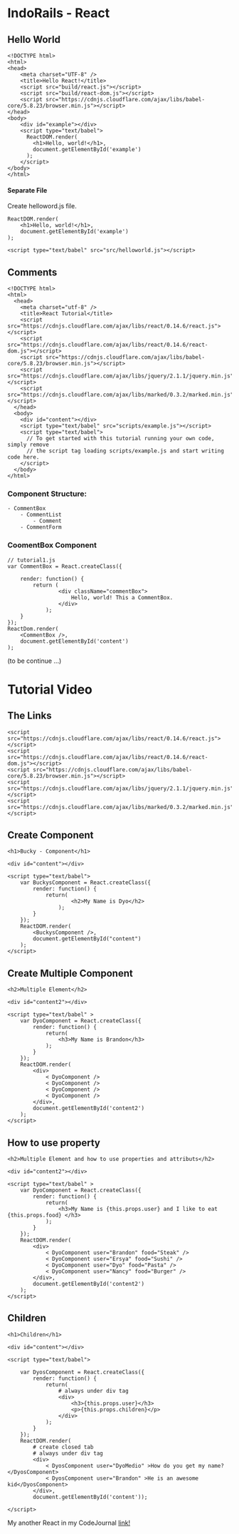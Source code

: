# IndoRails - React

## Hello World

    <!DOCTYPE html>
    <html>
    <head>
	    <meta charset="UTF-8" />
	    <title>Hello React!</title>
	    <script src="build/react.js"></script>
	    <script src="build/react-dom.js"></script>
	    <script src="https://cdnjs.cloudflare.com/ajax/libs/babel-core/5.8.23/browser.min.js"></script>
    </head>
    <body>
	    <div id="example"></div>
	    <script type="text/babel">
	      ReactDOM.render(
	        <h1>Hello, world!</h1>,
	        document.getElementById('example')
	      );
	    </script>
    </body>
    </html>

#### Separate File

Create helloword.js file.

    ReactDOM.render(
    	<h1>Hello, world!</h1>,
    	document.getElementById('example')
    ); 

    <script type="text/babel" src="src/helloworld.js"></script>

## Comments

	<!DOCTYPE html>
	<html>
	  <head>
	    <meta charset="utf-8" />
	    <title>React Tutorial</title>
	    <script src="https://cdnjs.cloudflare.com/ajax/libs/react/0.14.6/react.js"></script>
	    <script src="https://cdnjs.cloudflare.com/ajax/libs/react/0.14.6/react-dom.js"></script>
	    <script src="https://cdnjs.cloudflare.com/ajax/libs/babel-core/5.8.23/browser.min.js"></script>
	    <script src="https://cdnjs.cloudflare.com/ajax/libs/jquery/2.1.1/jquery.min.js"></script>
	    <script src="https://cdnjs.cloudflare.com/ajax/libs/marked/0.3.2/marked.min.js"></script>
	  </head>
	  <body>
	    <div id="content"></div>
	    <script type="text/babel" src="scripts/example.js"></script>
	    <script type="text/babel">
	      // To get started with this tutorial running your own code, simply remove
	      // the script tag loading scripts/example.js and start writing code here.
	    </script>
	  </body>
	</html>

### Component Structure:

	- CommentBox
  		- CommentList
    		- Comment
  		- CommentForm

### CoomentBox Component

	// tutorial1.js
	var CommentBox = React.createClass({

		render: function() {
			return (
					<div className="commentBox">
						Hello, world! This a CommentBox.
					</div>	
				);
		}	
	}); 
	ReactDom.render(
		<CommentBox />,
		document.getElementById('content')
	);

(to be continue ...)

# Tutorial Video	

## The Links
	<script src="https://cdnjs.cloudflare.com/ajax/libs/react/0.14.6/react.js"></script>
    <script src="https://cdnjs.cloudflare.com/ajax/libs/react/0.14.6/react-dom.js"></script>
    <script src="https://cdnjs.cloudflare.com/ajax/libs/babel-core/5.8.23/browser.min.js"></script>
    <script src="https://cdnjs.cloudflare.com/ajax/libs/jquery/2.1.1/jquery.min.js"></script>
    <script src="https://cdnjs.cloudflare.com/ajax/libs/marked/0.3.2/marked.min.js"></script>

## Create Component	

	<h1>Bucky - Component</h1>

	<div id="content"></div>

	<script type="text/babel">
		var BuckysComponent = React.createClass({
			render: function() {
				return(
						<h2>My Name is Dyo</h2>
					);
			}
		});
		ReactDOM.render(
			<BuckysComponent />,
			document.getElementById("content")
		);
	</script>

## Create Multiple Component

	<h2>Multiple Element</h2>

	<div id="content2"></div>

	<script type="text/babel" >
		var DyoComponent = React.createClass({
			render: function() {
				return(
					<h3>My Name is Brandon</h3>
				);
			}
		});
		ReactDOM.render(
			<div>
				< DyoComponent />
				< DyoComponent />
				< DyoComponent />
				< DyoComponent />
			</div>,	
			document.getElementById('content2')
		);
	</script>

## How to use property

	<h2>Multiple Element and how to use properties and attributs</h2>

	<div id="content2"></div>

	<script type="text/babel" >
		var DyoComponent = React.createClass({
			render: function() {
				return(
					<h3>My Name is {this.props.user} and I like to eat {this.props.food} </h3>
				);
			}
		});
		ReactDOM.render(
			<div>
				< DyoComponent user="Brandon" food="Steak" />
				< DyoComponent user="Ersya" food="Sushi" />
				< DyoComponent user="Dyo" food="Pasta" />
				< DyoComponent user="Nancy" food="Burger" />
			</div>,	
			document.getElementById('content2')
		);
	</script>

## Children

	<h1>Children</h1>

	<div id="content"></div>

	<script type="text/babel">

		var DyosComponent = React.createClass({
			render: function() {
				return(
					# always under div tag
					<div>	
						<h3>{this.props.user}</h3>
						<p>{this.props.children}</p>
					</div>	
				);
			}
		});
		ReactDOM.render(
			# create closed tab
			# always under div tag
			<div>
				< DyosComponent user="DyoMedio" >How do you get my name?</DyosComponent> 
				< DyosComponent user="Brandon" >He is an awesome kid</DyosComponent>
			</div>,
			document.getElementById('content'));
		
	</script>

My another React in my CodeJournal [link!](https://github.com/vanbumi/CodeJournal/blob/master/react/getting-start.md)

